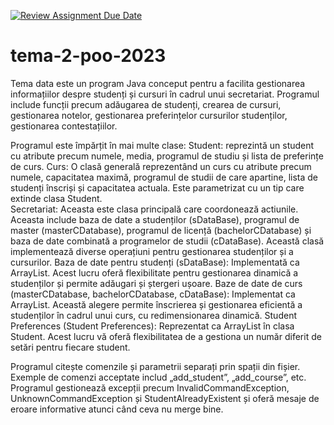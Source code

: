 [![Review Assignment Due Date](https://classroom.github.com/assets/deadline-readme-button-24ddc0f5d75046c5622901739e7c5dd533143b0c8e959d652212380cedb1ea36.svg)](https://classroom.github.com/a/yw5p-AaX)
# tema-2-poo-2023
Tema data este un program Java conceput pentru a facilita gestionarea informațiilor despre studenți și cursuri în cadrul unui secretariat. Programul include funcții precum adăugarea de studenți, crearea de cursuri, gestionarea notelor, gestionarea preferințelor cursurilor studenților, gestionarea contestațiilor. 

Programul este împărțit în mai multe clase:
Student: reprezintă un student cu atribute precum numele, media, programul de studiu și lista de preferințe de curs.
Curs: O clasă generală reprezentând un curs cu atribute precum numele, capacitatea maximă, programul de studii de care apartine, lista de studenți înscriși și capacitatea actuala. Este parametrizat cu un tip care extinde clasa Student.  
Secretariat: Aceasta este clasa principală care coordonează actiunile. Aceasta include baza de date a studenților (sDataBase), 
programul de master (masterCDatabase), programul de licență (bachelorCDatabase) și baza de date combinată a programelor 
de studii (cDataBase). Această clasă implementează diverse operațiuni pentru gestionarea studenților și a cursurilor. 
Baza de date pentru studenți  (sDataBase): Implementată ca  ArrayList. Acest lucru oferă flexibilitate pentru gestionarea 
dinamică a studenților și permite adăugari și ștergeri ușoare. Baze de date de curs (masterCDatabase, bachelorCDatabase, 
cDataBase): Implementat ca ArrayList. Această alegere permite înscrierea și gestionarea eficientă a studenților în cadrul unui 
curs, cu redimensionarea dinamică. Student Preferences (Student Preferences): Reprezentat ca  ArrayList în clasa Student. Acest lucru vă oferă flexibilitatea de 
a gestiona un număr diferit de setări pentru fiecare student. 

Programul citește comenzile și parametrii separați prin spații din fișier. Exemple de comenzi acceptate includ „add_student”, „add_course”, etc. 
Programul gestionează excepții precum InvalidCommandException, UnknownCommandException și StudentAlreadyExistent și oferă mesaje de eroare informative atunci când ceva nu merge bine. 

